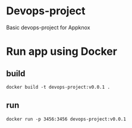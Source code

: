 # Devops-project
Basic devops-project for Appknox


# Run app using Docker
## build 
``` 
docker build -t devops-project:v0.0.1 .
```

## run
```
docker run -p 3456:3456 devops-project:v0.0.1 
```